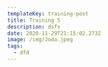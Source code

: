 ```yaml
---
templateKey: training-post
title: Training 5
description: dsfs
date: 2020-11-29T21:15:02.273Z
image: /img/Joda.jpeg
tags:
  - dfd
---
```

